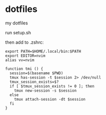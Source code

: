 # dotfiles
my dotfiles

run setup.sh

then add to .zshrc:

```
export PATH=$HOME/.local/bin:$PATH
export EDITOR=nvim
alias vv=nvim

function tmi () {
  session=$(basename $PWD)
  tmux has-session -t $session 2> /dev/null
  tmux_session_exists=$?
  if [ $tmux_session_exists != 0 ]; then
    tmux new-session -s $session
  else
    tmux attach-session -dt $session
  fi
}
```
